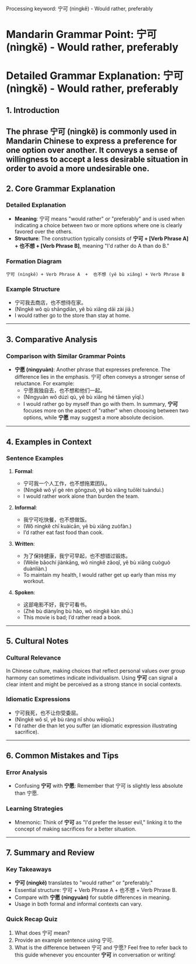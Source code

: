 Processing keyword: 宁可 (nìngkě) - Would rather, preferably
# Mandarin Grammar Point: 宁可 (nìngkě) - Would rather, preferably
# Detailed Grammar Explanation: 宁可 (nìngkě) - Would rather, preferably
## 1. Introduction
The phrase **宁可 (nìngkě)** is commonly used in Mandarin Chinese to express a preference for one option over another. It conveys a sense of willingness to accept a less desirable situation in order to avoid a more undesirable one. 
---
## 2. Core Grammar Explanation
### Detailed Explanation
- **Meaning**: 宁可 means "would rather" or "preferably" and is used when indicating a choice between two or more options where one is clearly favored over the others.
- **Structure**: The construction typically consists of **宁可 + [Verb Phrase A] + 也不想 + [Verb Phrase B]**, meaning "I'd rather do A than do B."
  
### Formation Diagram
```
宁可 (nìngkě) + Verb Phrase A  +  也不想 (yě bù xiǎng) + Verb Phrase B
```
### Example Structure
- 宁可我去商店，也不想待在家。
- (Nìngkě wǒ qù shāngdiàn, yě bù xiǎng dāi zài jiā.)
- I would rather go to the store than stay at home.
---
## 3. Comparative Analysis
### Comparison with Similar Grammar Points
- **宁愿 (nìngyuàn)**: Another phrase that expresses preference. The difference lies in the emphasis. 宁可 often conveys a stronger sense of reluctance. For example:
  - 宁愿我独自去，也不想和他们一起。
  - (Nìngyuàn wǒ dúzì qù, yě bù xiǎng hé tāmen yīqǐ.)
  - I would rather go by myself than go with them.
In summary, **宁可** focuses more on the aspect of "rather" when choosing between two options, while **宁愿** may suggest a more absolute decision.
---
## 4. Examples in Context
### Sentence Examples
1. **Formal**:
   - 宁可我一个人工作，也不想拖累团队。
   - (Nìngkě wǒ yī gè rén gōngzuò, yě bù xiǎng tuōlèi tuánduì.)
   - I would rather work alone than burden the team.
   
2. **Informal**:
   - 我宁可吃快餐，也不想做饭。
   - (Wǒ nìngkě chī kuàicān, yě bù xiǎng zuòfàn.)
   - I’d rather eat fast food than cook.
   
3. **Written**:
   - 为了保持健康，我宁可早起，也不想错过锻炼。
   - (Wèile bǎochí jiànkāng, wǒ nìngkě zǎoqǐ, yě bù xiǎng cuòguò duànliàn.)
   - To maintain my health, I would rather get up early than miss my workout.
   
4. **Spoken**:
   - 这部电影不好，我宁可看书。
   - (Zhè bù diànyǐng bù hǎo, wǒ nìngkě kàn shū.)
   - This movie is bad; I’d rather read a book.
---
## 5. Cultural Notes
### Cultural Relevance
In Chinese culture, making choices that reflect personal values over group harmony can sometimes indicate individualism. Using **宁可** can signal a clear intent and might be perceived as a strong stance in social contexts.
### Idiomatic Expressions
- 宁可我死，也不让你受委屈。
- (Nìngkě wǒ sǐ, yě bù ràng nǐ shòu wěiqū.)
- I'd rather die than let you suffer (an idiomatic expression illustrating sacrifice).
---
## 6. Common Mistakes and Tips
### Error Analysis
- Confusing **宁可** with **宁愿**: Remember that 宁可 is slightly less absolute than 宁愿.
  
### Learning Strategies
- Mnemonic: Think of **宁可** as "I'd prefer the lesser evil," linking it to the concept of making sacrifices for a better situation.
---
## 7. Summary and Review
### Key Takeaways
- **宁可 (nìngkě)** translates to "would rather" or "preferably."
- Essential structure: 宁可 + Verb Phrase A + 也不想 + Verb Phrase B.
- Compare with **宁愿 (nìngyuàn)** for subtle differences in meaning.
- Usage in both formal and informal contexts can vary.
### Quick Recap Quiz
1. What does 宁可 mean?
2. Provide an example sentence using 宁可.
3. What is the difference between 宁可 and 宁愿?
Feel free to refer back to this guide whenever you encounter **宁可** in conversation or writing!
